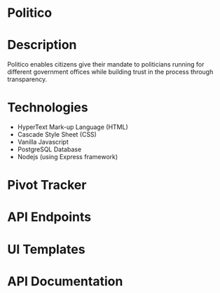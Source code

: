 # Politico
# Description
Politico enables citizens give their mandate to politicians running for different government offices while building trust in the process through transparency.
# Technologies
  - HyperText Mark-up Language (HTML) 
  - Cascade Style Sheet (CSS)
  - Vanilla Javascript
  - PostgreSQL Database
  - Nodejs (using Express framework)
# Pivot Tracker
# API Endpoints
# UI Templates
# API Documentation
